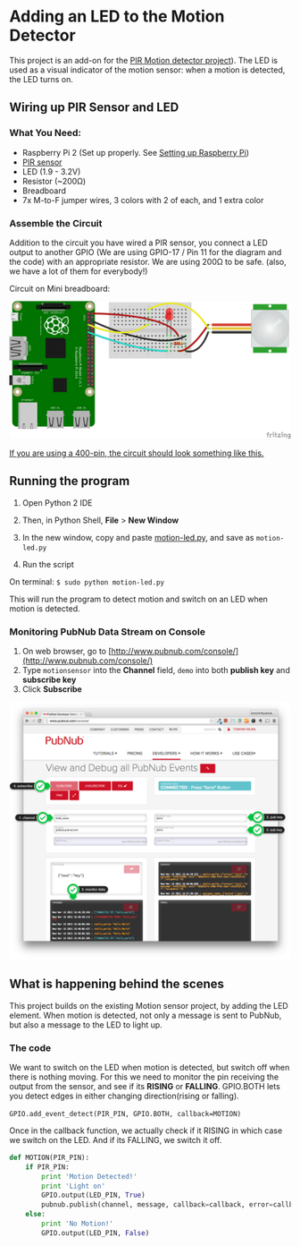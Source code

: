 # Adding an LED to the Motion Detector

This project is an add-on for the [PIR Motion detector project](README.md)).
The LED is used as a visual indicator of the motion sensor: when a motion is detected, the LED turns on.

## Wiring up PIR Sensor and LED

### What You Need:

- Raspberry Pi 2 (Set up properly. See [Setting up Raspberry Pi](../README.md))
- [PIR sensor](https://learn.adafruit.com/pir-passive-infrared-proximity-motion-sensor/overview)
- LED (1.9 - 3.2V)
- Resistor (~200Ω)
- Breadboard
- 7x M-to-F jumper wires, 3 colors with 2 of each, and 1 extra color


### Assemble the Circuit

Addition to the circuit you have wired a PIR sensor, you connect a LED output to another GPIO (We are using GPIO-17 / Pin 11 for the diagram and the code) with an appropriate resistor. We are using 200Ω to be safe. (also, we have a lot of them for everybody!)

Circuit on Mini breadboard:

 ![image](../../images/PIR-LED/fritzing-pir-led-mini.png)
 
[If you are using a 400-pin, the circuit should look something like this.](../../images/PIR-LED/fritzing-pir-led-400.png)


## Running the program

1. Open Python 2 IDE

2. Then, in Python Shell,  **File** > **New Window**

3. In the new window, copy and paste [motion-led.py](https://github.com/pubnub/workshop-raspberrypi/blob/master/projects-python/motion-led/motion-led.py), and save as `motion-led.py`

4. Run the script

On terminal:
`$ sudo python motion-led.py`

This will run the program to detect motion and switch on an LED when motion is detected.

### Monitoring PubNub Data Stream on Console

1. On web browser, go to [http://www.pubnub.com/console/](http://www.pubnub.com/console/)
2. Type `motionsensor` into the **Channel** field, `demo` into both **publish key** and **subscribe key**
3. Click **Subscribe**

![image](../../images/pubnub-console.png)

## What is happening behind the scenes

This project builds on the existing Motion sensor project, by adding the LED element. When motion is detected, not only a message is sent to PubNub, but also a message to the LED to light up. 

### The code 


We want to switch on the LED when motion is detected, but switch off when there is nothing moving. For this we need to monitor the pin receiving the output from the sensor, and see if its **RISING** or **FALLING**. GPIO.BOTH lets you detect edges in either changing direction(rising or falling). 

`GPIO.add_event_detect(PIR_PIN, GPIO.BOTH, callback=MOTION)`

Once in the callback function, we actually check if it RISING in which case we switch on the LED. And if its FALLING, we switch it off. 

```python
def MOTION(PIR_PIN):
    if PIR_PIN:
        print 'Motion Detected!'
        print 'Light on'
        GPIO.output(LED_PIN, True)
        pubnub.publish(channel, message, callback=callback, error=callback)
    else:
        print 'No Motion!'
        GPIO.output(LED_PIN, False)
```